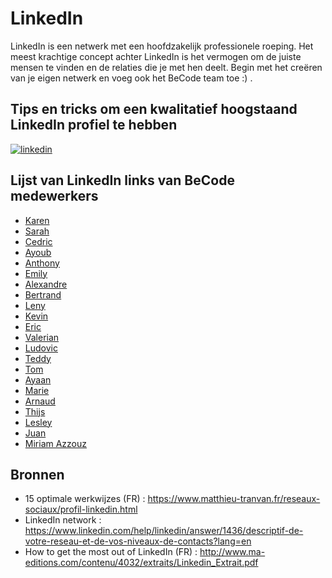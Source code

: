 # LinkedIn

LinkedIn is een netwerk met een hoofdzakelijk professionele roeping. Het meest krachtige concept achter LinkedIn is het vermogen om de juiste mensen te vinden en de relaties die je met hen deelt. Begin met het creëren van je eigen netwerk en voeg ook het BeCode team toe :) . 

## Tips en tricks om een kwalitatief hoogstaand LinkedIn profiel te hebben

[![linkedin](https://i.gyazo.com/601c2b780c8cfeee2e4a98c12e6eda8f.png)](https://docs.google.com/presentation/d/1O6qFjlM5uJ7tZPYD1i5-zF1lZQoHJK9dBpojTJqIYjU/edit?usp=sharing)

## Lijst van LinkedIn links van BeCode medewerkers

- [Karen](https://www.linkedin.com/in/karenboers/)
- [Sarah](https://www.linkedin.com/in/sarah-unger-6a33583/)
- [Cedric](https://www.linkedin.com/in/cedricswaelens/)
- [Ayoub](https://www.linkedin.com/in/ayoub-mohyi/)
- [Anthony](https://www.linkedin.com/in/anthony-lim%C3%A8re/)
- [Emily](https://www.linkedin.com/in/emilymrghl/)
- [Alexandre](https://www.linkedin.com/in/pixeline/)
- [Bertrand](https://www.linkedin.com/in/bertrand-marlair/)
- [Leny](https://www.linkedin.com/in/padelnatte/)
- [Kevin](https://www.linkedin.com/in/kevin-flabat-420a74ba/)
- [Eric](https://www.linkedin.com/in/eric-m-salla/)
- [Valerian](https://www.linkedin.com/in/valerian-thomas/)
- [Ludovic](https://www.linkedin.com/in/ludovic-patho-dev/)
- [Teddy](https://www.linkedin.com/in/teddykishi/)
- [Tom](https://www.linkedin.com/in/tomcrohin/)
- [Ayaan](https://www.linkedin.com/in/ayaan-jama/)
- [Marie](https://www.linkedin.com/in/marie-thielens/)
- [Arnaud](https://www.linkedin.com/in/arnaud-duchemin-a28068151/)
- [Thijs](https://www.linkedin.com/in/thijs-lambert/)
- [Lesley](https://www.linkedin.com/in/lesleyforn/)
- [Juan](https://www.linkedin.com/in/juan-cely-ramos-88353a134/)
- [Miriam Azzouz](https://www.linkedin.com/in/miriam-azzouz-ba1607116/)

## Bronnen

- 15 optimale werkwijzes (FR) : https://www.matthieu-tranvan.fr/reseaux-sociaux/profil-linkedin.html
- LinkedIn network : https://www.linkedin.com/help/linkedin/answer/1436/descriptif-de-votre-reseau-et-de-vos-niveaux-de-contacts?lang=en
- How to get the most out of LinkedIn (FR) : http://www.ma-editions.com/contenu/4032/extraits/Linkedin_Extrait.pdf
